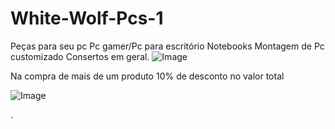 # White-Wolf-Pcs-1
Peças para seu pc Pc gamer/Pc para escritório Notebooks Montagem de Pc customizado Consertos em geral.
![Image](https://user-images.githubusercontent.com/115032709/197645313-e07ee6a6-4165-44ba-a5a9-2df5e533756f.jpg)

Na compra de mais de um produto 10% de desconto no valor total

![Image](https://user-images.githubusercontent.com/115032709/193890659-3249e66f-e5a6-4f44-9921-7cedd86fe423.png)


































.
